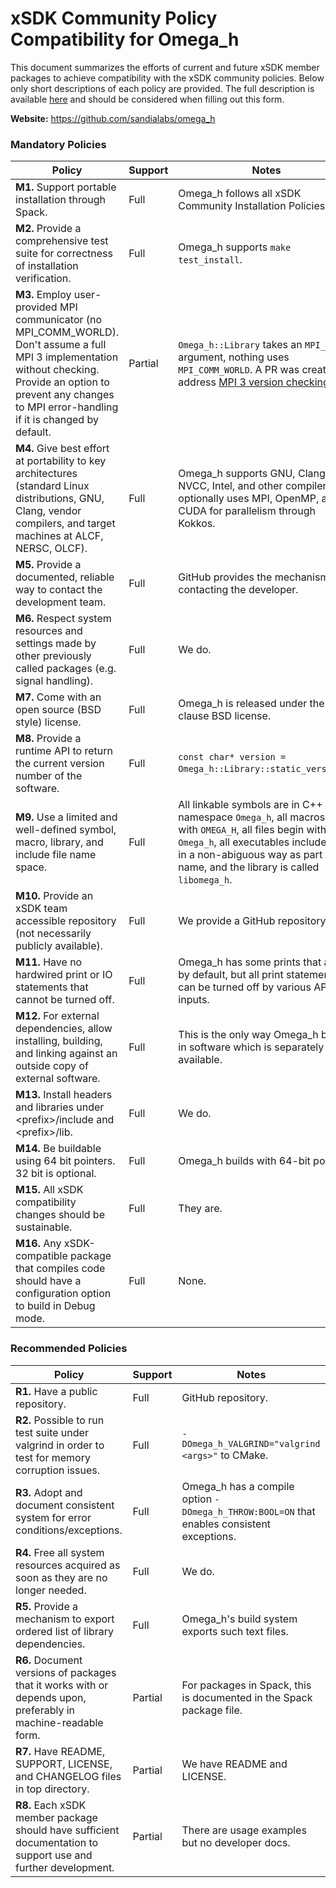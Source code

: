 # xSDK Community Policy Compatibility for Omega_h

This document summarizes the efforts of current and future xSDK member packages to achieve compatibility with the xSDK community policies. Below only short descriptions of each policy are provided. The full description is available [here](https://github.com/xsdk-project/xsdk-community-policies)
and should be considered when filling out this form.

**Website:** https://github.com/sandialabs/omega_h

### Mandatory Policies

| Policy                 |Support| Notes                   |
|------------------------|-------|-------------------------|
|**M1.** Support portable installation through Spack. |Full| Omega\_h follows all xSDK Community Installation Policies|
|**M2.** Provide a comprehensive test suite for correctness of installation verification. |Full| Omega_h supports `make test_install`. |
|**M3.** Employ user-provided MPI communicator (no MPI_COMM_WORLD). Don't assume a full MPI 3 implementation without checking. Provide an option to prevent any changes to MPI error-handling if it is changed by default. |Partial| `Omega_h::Library` takes an `MPI_Comm` argument, nothing uses `MPI_COMM_WORLD`. A PR was created to address [MPI 3 version checking](https://github.com/sandialabs/omega_h/pull/374). |
|**M4.** Give best effort at portability to key architectures (standard Linux distributions, GNU, Clang, vendor compilers, and target machines at ALCF, NERSC, OLCF). |Full| Omega_h supports GNU, Clang, NVCC, Intel, and other compilers, and optionally uses MPI, OpenMP, and/or CUDA for parallelism through Kokkos.|
|**M5.** Provide a documented, reliable way to contact the development team. |Full| GitHub provides the mechanism for contacting the developer. |
|**M6.** Respect system resources and settings made by other previously called packages (e.g. signal handling). |Full| We do. |
|**M7.** Come with an open source (BSD style) license. |Full| Omega_h is released under the 2-clause BSD license. |
|**M8.** Provide a runtime API to return the current version number of the software. |Full| `const char* version = Omega_h::Library::static_version()`. |
|**M9.** Use a limited and well-defined symbol, macro, library, and include file name space. |Full| All linkable symbols are in C++ namespace `Omega_h`, all macros begin with `OMEGA_H`, all files begin with `Omega_h`, all executables include `osh` in a non-abiguous way as part of the name, and the library is called `libomega_h`. |
|**M10.** Provide an xSDK team accessible repository (not necessarily publicly available). |Full| We provide a GitHub repository. |
|**M11.** Have no hardwired print or IO statements that cannot be turned off. |Full| Omega_h has some prints that are on by default, but all print statements can be turned off by various API inputs. |
|**M12.** For external dependencies, allow installing, building, and linking against an outside copy of external software. |Full| This is the only way Omega_h brings in software which is separately available. |
|**M13.** Install headers and libraries under \<prefix\>/include and \<prefix\>/lib. |Full| We do. |
|**M14.** Be buildable using 64 bit pointers. 32 bit is optional. |Full| Omega_h builds with 64-bit pointers. |
|**M15.** All xSDK compatibility changes should be sustainable. |Full| They are. |
|**M16.** Any xSDK-compatible package that compiles code should have a configuration option to build in Debug mode. |Full| None. |

### Recommended Policies

| Policy                 |Support| Notes                   |
|------------------------|-------|-------------------------|
|**R1.** Have a public repository. |Full| GitHub repository. |
|**R2.** Possible to run test suite under valgrind in order to test for memory corruption issues. |Full| `-DOmega_h_VALGRIND="valgrind <args>"` to CMake. |
|**R3.** Adopt and document consistent system for error conditions/exceptions. |Full| Omega_h has a compile option `-DOmega_h_THROW:BOOL=ON` that enables consistent exceptions. |
|**R4.** Free all system resources acquired as soon as they are no longer needed. |Full| We do. |
|**R5.** Provide a mechanism to export ordered list of library dependencies. |Full| Omega_h's build system exports such text files. |
|**R6.** Document versions of packages that it works with or depends upon, preferably in machine-readable form.  | Partial | For packages in Spack, this is documented in the Spack package file. |
|**R7.** Have README, SUPPORT, LICENSE, and CHANGELOG files in top directory.  | Partial | We have README and LICENSE. |
|**R8.** Each xSDK member package should have sufficient documentation to support use and further development.  |Partial| There are usage examples but no developer docs. |

